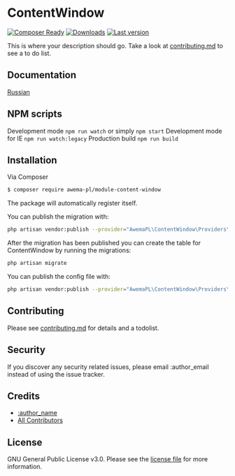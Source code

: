 # ContentWindow

[![Composer Ready](https://www.awema.pl/awemapl/modalwindow/status.svg)](https://www.awema.pl/)
[![Downloads](https://www.awema.pl/awemapl/modalwindow/downloads.svg)](https://www.awema.pl/)
[![Last version](https://www.awema.pl/awemapl/modalwindow/version.svg)](https://www.awema.pl/) 


This is where your description should go. Take a look at [contributing.md](contributing.md) to see a to do list.

## Documentation

[Russian](./docs/index.md)

## NPM scripts

Development mode `npm run watch` or simply `npm start`
Development mode for IE `npm run watch:legacy`
Production build `npm run build`

## Installation

Via Composer

``` bash
$ composer require awema-pl/module-content-window
```

The package will automatically register itself.

You can publish the migration with:

```bash
php artisan vendor:publish --provider="AwemaPL\ContentWindow\Providers\ContentWindowServiceProvider" --tag="migrations"
```

After the migration has been published you can create the table for ContentWindow by running the migrations:

```bash
php artisan migrate
```

You can publish the config file with:

```bash
php artisan vendor:publish --provider="AwemaPL\ContentWindow\Providers\ContentWindowServiceProvider" --tag="config"
```

## Contributing

Please see [contributing.md](contributing.md) for details and a todolist.

## Security

If you discover any security related issues, please email :author_email instead of using the issue tracker.

## Credits

- [:author_name][link-author]
- [All Contributors][link-contributors]

## License

GNU General Public License v3.0. Please see the [license file](license.md) for more information.

[ico-version]: https://img.shields.io/packagist/v/awemapl/modalwindow.svg?style=flat-square
[ico-downloads]: https://img.shields.io/packagist/dt/awemapl/modalwindow.svg?style=flat-square
[ico-travis]: https://img.shields.io/travis/awemapl/modalwindow/master.svg?style=flat-square
[ico-styleci]: https://styleci.io/repos/12345678/shield

[link-packagist]: https://packagist.org/packages/awemapl/modalwindow
[link-downloads]: https://packagist.org/packages/awemapl/modalwindow
[link-travis]: https://travis-ci.org/awemapl/modalwindow
[link-styleci]: https://styleci.io/repos/12345678
[link-author]: https://github.com/awemapl
[link-contributors]: ../../contributors]
